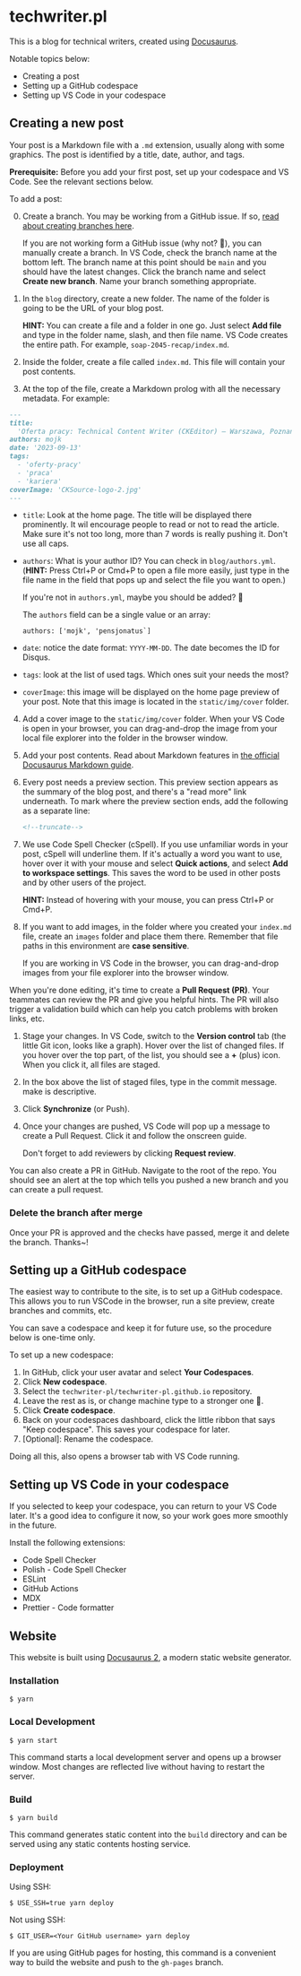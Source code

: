 # techwriter.pl

This is a blog for technical writers, created using
[Docusaurus](https://docusaurus.io).

Notable topics below:

- Creating a post
- Setting up a GitHub codespace
- Setting up VS Code in your codespace

## Creating a new post

Your post is a Markdown file with a `.md` extension, usually along with some
graphics. The post is identified by a title, date, author, and tags.

**Prerequisite:** Before you add your first post, set up your codespace and VS
Code. See the relevant sections below.

To add a post:

0. Create a branch. You may be working from a GitHub issue. If so,
   [read about creating branches here](https://docs.github.com/en/issues/tracking-your-work-with-issues/creating-a-branch-for-an-issue).

   If you are not working form a GitHub issue (why not? 🤷), you can manually
   create a branch. In VS Code, check the branch name at the bottom left. The
   branch name at this point should be `main` and you should have the latest
   changes. Click the branch name and select **Create new branch**. Name your
   branch something appropriate.

1. In the `blog` directory, create a new folder. The name of the folder is going
   to be the URL of your blog post.

   **HINT:** You can create a file and a folder in one go. Just select **Add
   file** and type in the folder name, slash, and then file name. VS Code
   creates the entire path. For example, `soap-2045-recap/index.md`.

2. Inside the folder, create a file called `index.md`. This file will contain
   your post contents.

3. At the top of the file, create a Markdown prolog with all the necessary
   metadata. For example:

```md
---
title:
  'Oferta pracy: Technical Content Writer (CKEditor) – Warszawa, Poznań, zdalnie'
authors: mojk
date: '2023-09-13'
tags:
  - 'oferty-pracy'
  - 'praca'
  - 'kariera'
coverImage: 'CKSource-logo-2.jpg'
---
```

- `title`: Look at the home page. The title will be displayed there prominently.
  It wil encourage people to read or not to read the article. Make sure it's not
  too long, more than 7 words is really pushing it. Don't use all caps.
- `authors`: What is your author ID? You can check in `blog/authors.yml`.
  (**HINT:** Press Ctrl+P or Cmd+P to open a file more easily, just type in the
  file name in the field that pops up and select the file you want to open.)

  If you're not in `authors.yml`, maybe you should be added? 🤔

  The `authors` field can be a single value or an array:

  ```
  authors: ['mojk', 'pensjonatus`]
  ```

- `date`: notice the date format: `YYYY-MM-DD`. The date becomes the ID for
  Disqus.
- `tags`: look at the list of used tags. Which ones suit your needs the most?
- `coverImage`: this image will be displayed on the home page preview of your
  post. Note that this image is located in the `static/img/cover` folder.

4. Add a cover image to the `static/img/cover` folder. When your VS Code is open
   in your browser, you can drag-and-drop the image from your local file
   explorer into the folder in the browser window.

5. Add your post contents. Read about Markdown features in
   [the official Docusaurus Markdown guide](https://docusaurus.io/docs/markdown-features).

6. Every post needs a preview section. This preview section appears as the
   summary of the blog post, and there's a "read more" link underneath. To mark
   where the preview section ends, add the following as a separate line:

   ```html
   <!--truncate-->
   ```

7. We use Code Spell Checker (cSpell). If you use unfamiliar words in your post,
   cSpell will underline them. If it's actually a word you want to use, hover
   over it with your mouse and select **Quick actions**, and select **Add to
   workspace settings**. This saves the word to be used in other posts and by
   other users of the project.

   **HINT:** Instead of hovering with your mouse, you can press Ctrl+P or Cmd+P.

8. If you want to add images, in the folder where you created your `index.md`
   file, create an `images` folder and place them there. Remember that file
   paths in this environment are **case sensitive**.

   If you are working in VS Code in the browser, you can drag-and-drop images
   from your file explorer into the browser window.

When you're done editing, it's time to create a **Pull Request (PR)**. Your
teammates can review the PR and give you helpful hints. The PR will also trigger
a validation build which can help you catch problems with broken links, etc.

1. Stage your changes. In VS Code, switch to the **Version control** tab (the
   little Git icon, looks like a graph). Hover over the list of changed files.
   If you hover over the top part, of the list, you should see a **+** (plus)
   icon. When you click it, all files are staged.
2. In the box above the list of staged files, type in the commit message. make
   is descriptive.
3. Click **Synchronize** (or Push).
4. Once your changes are pushed, VS Code will pop up a message to create a Pull
   Request. Click it and follow the onscreen guide.

   Don't forget to add reviewers by clicking **Request review**.

You can also create a PR in GitHub. Navigate to the root of the repo. You should
see an alert at the top which tells you pushed a new branch and you can create a
pull request.

### Delete the branch after merge

Once your PR is approved and the checks have passed, merge it and delete the
branch. Thanks~!

## Setting up a GitHub codespace

The easiest way to contribute to the site, is to set up a GitHub codespace. This
allows you to run VSCode in the browser, run a site preview, create branches and
commits, etc.

You can save a codespace and keep it for future use, so the procedure below is
one-time only.

To set up a new codespace:

1. In GitHub, click your user avatar and select **Your Codespaces**.
2. Click **New codespace**.
3. Select the `techwriter-pl/techwriter-pl.github.io` repository.
4. Leave the rest as is, or change machine type to a stronger one 💪.
5. Click **Create codespace**.
6. Back on your codespaces dashboard, click the little ribbon that says "Keep
   codespace". This saves your codespace for later.
7. [Optional]: Rename the codespace.

Doing all this, also opens a browser tab with VS Code running.

## Setting up VS Code in your codespace

If you selected to keep your codespace, you can return to your VS Code later.
It's a good idea to configure it now, so your work goes more smoothly in the
future.

Install the following extensions:

- Code Spell Checker
- Polish - Code Spell Checker
- ESLint
- GitHub Actions
- MDX
- Prettier - Code formatter

## Website

This website is built using [Docusaurus 2](https://docusaurus.io/), a modern
static website generator.

### Installation

```
$ yarn
```

### Local Development

```
$ yarn start
```

This command starts a local development server and opens up a browser window.
Most changes are reflected live without having to restart the server.

### Build

```
$ yarn build
```

This command generates static content into the `build` directory and can be
served using any static contents hosting service.

### Deployment

Using SSH:

```
$ USE_SSH=true yarn deploy
```

Not using SSH:

```
$ GIT_USER=<Your GitHub username> yarn deploy
```

If you are using GitHub pages for hosting, this command is a convenient way to
build the website and push to the `gh-pages` branch.
